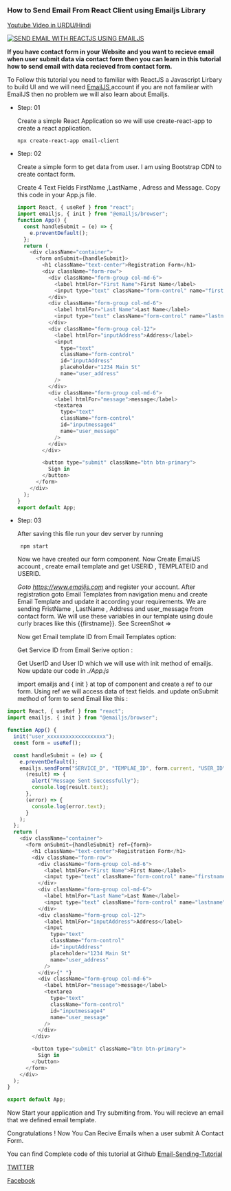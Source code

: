 ### How to Send Email From React Client using Emailjs Library
[Youtube Video in URDU/Hindi](https://www.youtube.com/watch?v=Oz49UhNL--E&ab_channel=ModernAppDevelopment)


[![SEND EMAIL WITH REACTJS USING EMAILJS](https://img.youtube.com/vi/Oz49UhNL--E/sddefault.jpg)](https://www.youtube.com/watch?v=Oz49UhNL--E&ab_channel=ModernAppDevelopment "How to Send Email with Reactjs using Emailjs")



**If you have contact form in your Website and you want to recieve email when user submit data via contact form then you can learn in this tutorial how to send email with data recieved from contact form.**

To Follow this tutorial you need to familiar with ReactJS a Javascript Lirbary to build UI and we will need [EmailJS ]('https://www.emailjs.com/') account if you are not familiear with EmailJS then no problem we will also learn about Emailjs.

- Step: 01

  Create a simple React Application so we will use create-react-app to create a react application.

  `npx create-react-app email-client`

- Step: 02

  Create a simple form to get data from user. I am using Bootstrap CDN to create contact form.

  Create 4 Text Fields FirstName ,LastName , Adress and Message. Copy this code in your App.js file.

  ```js
  import React, { useRef } from "react";
  import emailjs, { init } from "@emailjs/browser";
  function App() {
    const handleSubmit = (e) => {
      e.preventDefault();
    };
    return (
      <div className="container">
        <form onSubmit={handleSubmit}>
          <h1 className="text-center">Registration Form</h1>
          <div className="form-row">
            <div className="form-group col-md-6">
              <label htmlFor="First Name">First Name</label>
              <input type="text" className="form-control" name="firstname" />
            </div>
            <div className="form-group col-md-6">
              <label htmlFor="Last Name">Last Name</label>
              <input type="text" className="form-control" name="lastname" />
            </div>
            <div className="form-group col-12">
              <label htmlFor="inputAddress">Address</label>
              <input
                type="text"
                className="form-control"
                id="inputAddress"
                placeholder="1234 Main St"
                name="user_address"
              />
            </div>
            <div className="form-group col-md-6">
              <label htmlFor="message">message</label>
              <textarea
                type="text"
                className="form-control"
                id="inputmessage4"
                name="user_message"
              />
            </div>
          </div>

          <button type="submit" className="btn btn-primary">
            Sign in
          </button>
        </form>
      </div>
    );
  }
  export default App;
  ```

- Step: 03

  After saving this file run your dev server by running

  ` npm start`

  Now we have created our form component. Now Create EmailJS account , create email template and get USERID , TEMPLATEID and USERID.

  _Goto https://www.emailjs.com_ and register your account. After registration goto Email Templates
  from navigation menu and create Email Template and update it according your requirements. We are sending FristName , LastName , Address and user_message from contact form. We will use these variables in our template using doule curly braces like this {{firstname}}. See ScreenShot =>

  Now get Email template ID from Email Templates option:

  Get Service ID from Email Serive option :

  Get UserID and User ID which we will use with init method of emailjs.
  Now update our code in _./App.js_

  import emailjs and { init } at top of component and create a ref to our form. Using ref we will access data of text fields.
  and update onSubmit method of form to send Email like this :

```js
import React, { useRef } from "react";
import emailjs, { init } from "@emailjs/browser";

function App() {
  init("user_xxxxxxxxxxxxxxxxxxx");
  const form = useRef();

  const handleSubmit = (e) => {
    e.preventDefault();
    emailjs.sendForm("SERVICE_D", "TEMPLAE_ID", form.current, "USER_ID").then(
      (result) => {
        alert("Message Sent Successfully");
        console.log(result.text);
      },
      (error) => {
        console.log(error.text);
      }
    );
  };
  return (
    <div className="container">
      <form onSubmit={handleSubmit} ref={form}>
        <h1 className="text-center">Registration Form</h1>
        <div className="form-row">
          <div className="form-group col-md-6">
            <label htmlFor="First Name">First Name</label>
            <input type="text" className="form-control" name="firstname" />
          </div>
          <div className="form-group col-md-6">
            <label htmlFor="Last Name">Last Name</label>
            <input type="text" className="form-control" name="lastname" />
          </div>
          <div className="form-group col-12">
            <label htmlFor="inputAddress">Address</label>
            <input
              type="text"
              className="form-control"
              id="inputAddress"
              placeholder="1234 Main St"
              name="user_address"
            />
          </div>{" "}
          <div className="form-group col-md-6">
            <label htmlFor="message">message</label>
            <textarea
              type="text"
              className="form-control"
              id="inputmessage4"
              name="user_message"
            />
          </div>
        </div>

        <button type="submit" className="btn btn-primary">
          Sign in
        </button>
      </form>
    </div>
  );
}

export default App;
```

Now Start your application and Try submiting from. You will recieve an email that we defined email template.

Congratulations ! Now You Can Recive Emails when a user submit A Contact Form.

You can find Complete code of this tutorial at Github [Email-Sending-Tutorial](https://github.com/abdulwaqar844)

[TWITTER](https://www.twitter.com/abdulwaqar844)

[Facebook](https://www.facebook.com/modernappdev)
